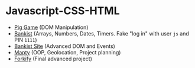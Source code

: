 # Javascript-CSS-HTML

- [Pig Game](https://pig-game-obada.netlify.app) (DOM Manipulation)
- [Bankist](https://bankist-site-obada.netlify.app) (Arrays, Numbers, Dates, Timers. Fake "log in" with user `js` and PIN `1111`)
- [Bankist Site](https://bankist-dom-obada.netlify.app) (Advanced DOM and Events)
- [Mapty](https://mapty-site-obada.netlify.app) (OOP, Geolocation, Project planning)
- [Forkify](https://forkify-v2-obada.netlify.app) (Final advanced project)
